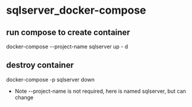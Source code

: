 # sqlserver_docker-compose


## run compose to create container
docker-compose --project-name sqlserver up - d

## destroy container
docker-compose -p sqlserver down


- Note --project-name is not required, here is named sqlserver, but can change
